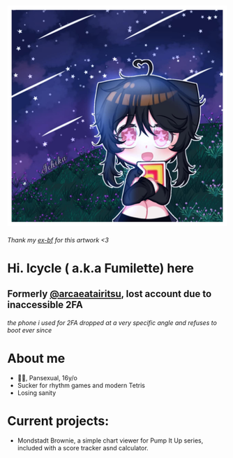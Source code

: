 ![Header](./607cf480-3444-4787-87e2-d24250286a1b.jpg)
<h6>Thank my <a href="https://www.facebook.com/profile.php?id=61558868483460">ex-bf</a> for this artwork <3</h6>

<h1> Hi. Icycle ( a.k.a Fumilette) here </h1>
<h2>Formerly <a href="https://github.com/arcaeatairitsu">@arcaeatairitsu</a>, lost account due to inaccessible 2FA</h2>
<h6>the phone i used for 2FA dropped at a very specific angle and refuses to boot ever since</h6>

<h1> About me</h1>
<ul>
  <li> 🏳️‍⚧️, Pansexual, 16y/o</li>
  <li> Sucker for rhythm games and modern Tetris</li>
  <li> Losing sanity</li>
</ul>
<h2>
  
</h2>

<h1>Current projects:</h1>
<ul>
  <li>Mondstadt Brownie, a simple chart viewer for Pump It Up series, included with a score tracker asnd calculator.</li>
</ul>
